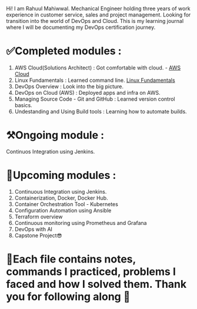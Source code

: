 Hi! I am Rahuul Mahiwwal. Mechanical Engineer holding three years of work experience in customer service, sales and project management. Looking for transition into the world of DevOps and Cloud. 
This is my learning journal where I will be documenting my DevOps certification journey. 

# ✅Completed modules : 
1. AWS Cloud(Solutions Architect) : Got comfortable with cloud. - [AWS Cloud](./AWS%20Cloud)
2. Linux Fundamentals : Learned command line. [Linux Fundamentals](./Linux%20Fundamentals)
3. DevOps Overview : Look into the big picture.
4. DevOps on Cloud (AWS) : Deployed apps and infra on AWS.
5. Managing Source Code - Git and GitHub : Learned version control basics.
6. Undestanding and Using Build tools : Learning how to automate builds.

# ⚒️Ongoing module :
Continuos Integration using Jenkins. 

# 🎯Upcoming modules :
1. Continuous Integration using Jenkins.
2. Containerization, Docker, Docker Hub.
3. Container Orchestration Tool - Kubernetes
4. Configuration Automation using Ansible
5. Terraform overview
6. Continuous monitoring using Prometheus and Grafana
7. DevOps with AI
8. Capstone Project😎


# 🌱Each file contains notes, commands I practiced, problems I faced and how I solved them. Thank you for following along 🚀
